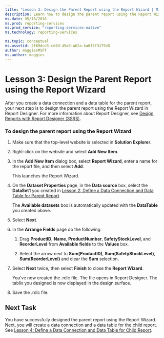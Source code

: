 ```yaml
---
title: "Lesson 3: Design the Parent Report using the Report Wizard | Microsoft Docs"
description: Learn how to design the parent report using the Report Wizard in Report Designer after you create a data connection and data table for your parent report.
ms.date: 05/18/2016
ms.prod: reporting-services
ms.prod_service: "reporting-services-native"
ms.technology: reporting-services

ms.topic: conceptual
ms.assetid: 2f69dcd3-cd6d-45a9-a62a-ba6f5f3179d8
author: maggiesMSFT
ms.author: maggies
---
```

# Lesson 3: Design the Parent Report using the Report Wizard
After you create a data connection and a data table for the parent report, your next step is to design the parent report using the Report Wizard in Report Designer. For more information about Report Designer, see [Design Reports with Report Designer &#40;SSRS&#41;](../reporting-services/tools/design-reporting-services-paginated-reports-with-report-designer-ssrs.md).  
  
### To design the parent report using the Report Wizard  
  
1.  Make sure that the top-level website is selected in **Solution Explorer**.  
  
2.  Right-click on the website and select **Add New Item**.  
  
3.  In the **Add New Item** dialog box, select **Report Wizard**, enter a name for the report file, and then select **Add**.  
  
    This launches the Report Wizard.  
  
4.  On the **Dataset Properties** page, in the **Data source** box, select the **DataSet1** you created in [Lesson 2: Define a Data Connection and Data Table for Parent Report](../reporting-services/lesson-2-define-a-data-connection-and-data-table-for-parent-report.md).  
  
    The **Available datasets** box is automatically updated with the **DataTable** you created above.  
  
5.  Select **Next**.  
  
6.  In the **Arrange Fields** page do the following:  
  
    1.  Drag **ProductID**, **Name**, **ProductNumber**, **SafetyStockLevel**, and **ReorderLevel** from **Available fields** to the **Values** box.  
  
    2.  Select the arrow next to **Sum(ProductID)**, **Sum(SafetyStockLevel)**, **Sum(ReorderLevel)** and clear the **Sum** selection.  
  
7.  Select **Next** twice, then select **Finish** to close the **Report Wizard**.  
  
    You've now created the .rdlc file. The file opens in Report Designer. The tablix you designed is now displayed in the design surface.  
  
8.  Save the .rdlc file.  
  
## Next Task  
You have successfully designed the parent report using the Report Wizard. Next, you will create a data connection and a data table for the child report. See [Lesson 4: Define a Data Connection and Data Table for Child Report](../reporting-services/lesson-4-define-a-data-connection-and-data-table-for-child-report.md).  
  
  
  


